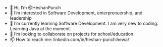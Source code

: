- 👋 Hi, I’m @HeshanPunch
- 👀 I’m interested in Software Development, enterprenuership, and leadership
- 🌱 I’m currently learning Software Development. I am very new to coding. Learning Java at the moment.
- 💞️ I’m looking to collaborate on projects for school/education
- 📫 How to reach me: linkedin.com/in/heshan-punchihewa/

<!---
HeshanPunch/HeshanPunch is a ✨ special ✨ repository because its `README.md` (this file) appears on your GitHub profile.
You can click the Preview link to take a look at your changes.
--->
